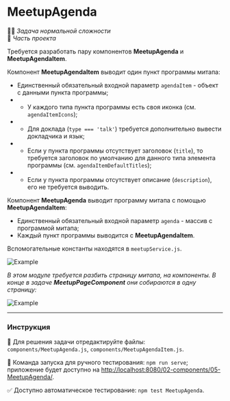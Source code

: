 # MeetupAgenda

👷🏻 _Задача нормальной сложности_\
💼 _Часть проекта_

<!--start_statement-->

Требуется разработать пару компонентов **MeetupAgenda** и **MeetupAgendaItem**.

Компонент **MeetupAgendaItem** выводит один пункт программы митапа:

- Единственный обязательный входной параметр `agendaItem` - объект с данными пункта программы;
- + У каждого типа пункта программы есть своя иконка (см. `agendaItemIcons`);
- + Для доклада (`type === 'talk'`) требуется дополнительно вывести докладчика и язык;
- + Если у пункта программы отсутствует заголовок (`title`), то требуется заголовок по умолчанию для данного типа элемента
  программы (см. `agendaItemDefaultTitles`);
- + Если у пункта программы отсутствует описание (`description`), его не требуется выводить.

Компонент **MeetupAgenda** выводит программу митапа с помощью **MeetupAgendaItem**:

- Единственный обязательный входной параметр `agenda` - массив с программой митапа;
- Каждый пункт программы выводится с **MeetupAgendaItem**.

Вспомогательные константы находятся в `meetupService.js`.

<img src="https://i.imgur.com/3MYSEun.png" style="max-width: 100%"  alt="Example"/>

_В этом модуле требуется разбить страницу митапа, на компоненты. В конце в задаче **MeetupPageComponent** они собираются
в одну страницу:_

<img src="https://i.imgur.com/gZFOxnY.png" style="max-width: 50%"  alt="Example"/>

<!--end_statement-->

---

### Инструкция

📝 Для решения задачи отредактируйте файлы: `components/MeetupAgenda.js`, `components/MeetupAgendaItem.js`.

🚀 Команда запуска для ручного тестирования: `npm run serve`;\
приложение будет доступно на [http://localhost:8080/02-components/05-MeetupAgenda/](http://localhost:8080/02-components/05-MeetupAgenda/).

✅ Доступно автоматическое тестирование: `npm test MeetupAgenda`.
